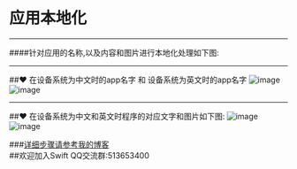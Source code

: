 # 应用本地化
******
####针对应用的名称,以及内容和图片进行本地化处理如下图:
******
##❤️    在设备系统为中文时的app名字 和 设备系统为英文时的app名字
![image](http://upload-images.jianshu.io/upload_images/1432681-9a184887958a2189.png "在设备系统为中文时的app名字")
![image](http://upload-images.jianshu.io/upload_images/1432681-79f7aa3198464f92.png "在设备系统为英文时的app名字")
******
##❤️    在设备系统为中文和英文时程序的对应文字和图片如下图:
![image](http://upload-images.jianshu.io/upload_images/1432681-14faafa8997010ee.png "在设备系统为中文时的文字和图片")
![image](http://upload-images.jianshu.io/upload_images/1432681-d2cb931f685ff355.png "在设备系统为英文时的文字和图片")


###[详细步骤请参考我的博客](http://www.jianshu.com/users/0c5596168459/latest_articles "简书")  
##欢迎加入Swift QQ交流群:513653400
